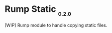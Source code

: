 # Rump Static <sub><small><sub>0.2.0</sub></small></sub>
[WIP] Rump module to handle copying static files.
